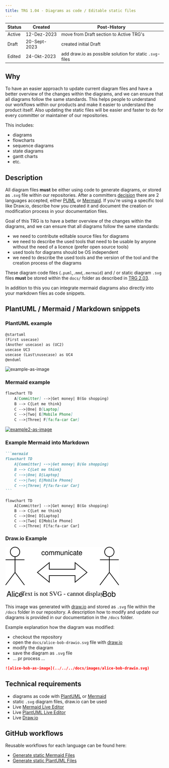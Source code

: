 ```yaml
---
title: TRG 1.04 - Diagrams as code / Editable static files
---
```


| Status | Created      | Post-History                                             |
|--------|--------------|----------------------------------------------------------|
| Active | 12-Dez-2023  | move from Draft section to Active TRG's                  |
| Draft  | 20-Sept-2023 | created initial Draft                                    |
| Edited | 24-Okt-2023  | add draw.io as possible solution for static `.svg`-files |

## Why

To have an easier approach to update current diagram files and have a better overview of the changes within the diagrams, and we can ensure that all diagrams follow the same standards.
This helps people to understand our workflows within our products and make it easier to understand the product itself.
Also updating the static files will be easier and faster to do for every committer or maintainer of our repositories.

This includes:

- diagrams
- flowcharts
- sequence diagrams
- state diagrams
- gantt charts
- etc.

## Description

All diagram files **must** be either using code to generate diagrams, or stored as `.svg` file within our repositories.
After a committers [decision](https://github.com/eclipse-tractusx/sig-infra/discussions/19) there are 2 languages accepted, either [PUML](https://plantuml.com/en/) or [Mermaid](https://mermaid.js.org/).
If you're using a specific tool like Draw.io, describe how you created it and document the creation or modification process in your documentation files.

Goal of this TRG is to have a better overview of the changes within the diagrams, and we can ensure that all diagrams follow the same standards:

- we need to contribute editable source files for diagrams
- we need to describe the used tools that need to be usable by anyone without the need of a licence (prefer open source tools)
- used tools for diagrams should be OS independent
- we need to describe the used tools and the version of the tool and the creation process of the diagrams

These diagram code files (`.puml`,`.mmd`,`.mermaid`) and / or static diagram `.svg` files **must** be stored within the `docs/` folder as described in [TRG 2.03](https://eclipse-tractusx.github.io/docs/release/trg-2/trg-2-3#docs).

In addition to this you can integrate mermaid diagrams also directly into your markdown files as code snippets.

## PlantUML / Mermaid / Markdown snippets

### PlantUML example

```plantuml
@startuml
(First usecase)
(Another usecase) as (UC2)
usecase UC3
usecase (Last\nusecase) as UC4
@enduml
```

![example-as-image](https://www.plantuml.com/plantuml/svg/SoWkIImgAStDuT9moomgBb4eBKvDJYnErUJISCpBByb8BOABA2GMAsY4EXjfSa5554ATZU5i3P_4ufAOF2J5G6aJBeVKl1IWwG00)

### Mermaid example

```markdown
flowchart TD
    A[Committer] -->|Get money| B(Go shopping)
    B --> C{Let me think}
    C -->|One| D[Laptop]
    C -->|Two| E[Mobile Phone]
    C -->|Three| F[fa:fa-car Car]
```

[![example2-as-image](https://mermaid.ink/img/pako:eNpVkEFug0AMRa9iedVK4QIsKiXQZpOokZodsHDBMKMwYzQxiiLg7h3KpvXK8n_fX_aEtTSMKba9PGpDQeGalx5i7YtMnLOqHCpIkrf5yApOPD9nOLwcBe5GhsH67nXjDysE2XRaMQY11t-WTcp-_Z-eZ8iLEw0qQ_VXuT5khvfiLN-2Z7iYGPJfN4Gj96NoKW0pqSlARqHCHToOjmwTD5hWQ4lq2HGJaWwbCrcSS79EjkaVr6evMdUw8g7HoSHl3FIXyGFc2t_jlBurEs7bR2rxre1w-QHjzV4u?type=png)](https://mermaid.live/edit#pako:eNpVkEFug0AMRa9iedVK4QIsKiXQZpOokZodsHDBMKMwYzQxiiLg7h3KpvXK8n_fX_aEtTSMKba9PGpDQeGalx5i7YtMnLOqHCpIkrf5yApOPD9nOLwcBe5GhsH67nXjDysE2XRaMQY11t-WTcp-_Z-eZ8iLEw0qQ_VXuT5khvfiLN-2Z7iYGPJfN4Gj96NoKW0pqSlARqHCHToOjmwTD5hWQ4lq2HGJaWwbCrcSS79EjkaVr6evMdUw8g7HoSHl3FIXyGFc2t_jlBurEs7bR2rxre1w-QHjzV4u)

### Example Mermaid into Markdown

````markdown
```mermaid
flowchart TD
    A[Committer] -->|Get money| B(Go shopping)
    B --> C{Let me think}
    C -->|One| D[Laptop]
    C -->|Two| E[Mobile Phone]
    C -->|Three| F[fa:fa-car Car]
```
````

```mermaid
flowchart TD
    A[Committer] -->|Get money| B(Go shopping)
    B --> C{Let me think}
    C -->|One| D[Laptop]
    C -->|Two| E[Mobile Phone]
    C -->|Three| F[fa:fa-car Car]
```

### Draw.io Example

![alice-bob-as-image](../../../docs/images/alice-bob-drawio.svg)

This image was generated with [draw.io](https://app.diagrams.net/) and stored as `.svg` file within the `/docs` folder in our repository.
A description how to modify and update our diagrams is provided in our documentation in the `/docs` folder.

Example explanation how the diagram was modified:

- checkout the repository
- open the `docs/alice-bob-drawio.svg` file with [draw.io](https://app.diagrams.net/)
- modify the diagram
- save the diagram as `.svg` file
- ... pr process ...

```markdown
![alice-bob-as-image](../../../docs/images/alice-bob-drawio.svg)
```

## Technical requirements

- diagrams as code with [PlantUML](https://plantuml.com/en/) or [Mermaid](https://mermaid.js.org/)
- static `.svg` diagram files, draw.io can be used
- Live [Mermaid Live Editor](https://mermaid.live/edit)
- Live [PlantUML Live Editor](https://www.planttext.com/)
- Live [Draw.io](https://app.diagrams.net/)

## GitHub workflows

Reusable workflows for each language can be found here:

- [Generate static Mermaid Files](https://github.com/eclipse-tractusx/sig-infra#generate-static-mermaid-files)
- [Generate static PlantUML Files](https://github.com/eclipse-tractusx/sig-infra#generate-static-plantuml-files)
